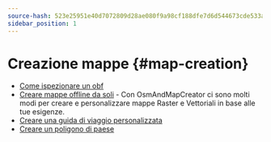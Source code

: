 ```yaml
---
source-hash: 523e25951e40d7072809d28ae080f9a98cf188dfe7d6d544673cde533a4315c9
sidebar_position: 1
---
```


# Creazione mappe {#map-creation}

* [Come ispezionare un obf](./how-to-inspect-an-obf.md)
* [Creare mappe offline da soli](./create-offline-maps-yourself.md) - Con OsmAndMapCreator ci sono molti modi per creare e personalizzare mappe Raster e Vettoriali in base alle tue esigenze.
* [Creare una guida di viaggio personalizzata](create_travel_guide.md)
* [Creare un poligono di paese](./creating-a-country-polygon.md)